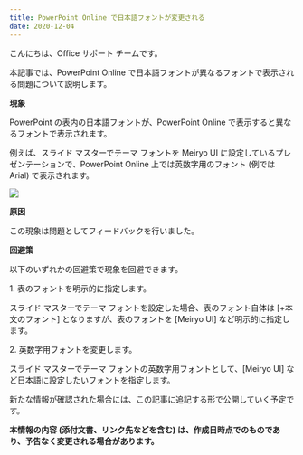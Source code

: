 ```yaml
---
title: PowerPoint Online で日本語フォントが変更される
date: 2020-12-04
---
```


こんにちは、Office サポート チームです。

本記事では、PowerPoint Online で日本語フォントが異なるフォントで表示される問題について説明します。

**現象**

PowerPoint の表内の日本語フォントが、PowerPoint Online で表示すると異なるフォントで表示されます。

例えば、スライド マスターでテーマ フォントを Meiryo UI に設定しているプレゼンテーションで、PowerPoint Online 上では英数字用のフォント (例では Arial) で表示されます。

![](image1.png)  

**原因**

この現象は問題としてフィードバックを行いました。

**回避策**

以下のいずれかの回避策で現象を回避できます。

1\. 表のフォントを明示的に指定します。

スライド マスターでテーマ フォントを設定した場合、表のフォント自体は \[+本文のフォント\] となりますが、表のフォントを \[Meiryo UI\] など明示的に指定します。

2\. 英数字用フォントを変更します。

スライド マスターでテーマ フォントの英数字用フォントとして、\[Meiryo UI\] など日本語に設定したいフォントを指定します。

  
  
新たな情報が確認された場合には、この記事に追記する形で公開していく予定です。

**本情報の内容 (添付文書、リンク先などを含む) は、作成日時点でのものであり、予告なく変更される場合があります。**